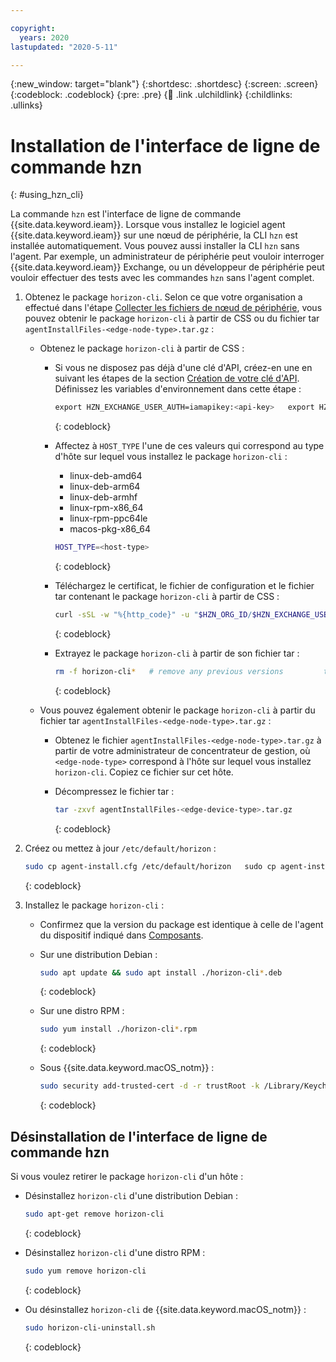```yaml
---

copyright:
  years: 2020
lastupdated: "2020-5-11"

---
```


{:new_window: target="blank"}
{:shortdesc: .shortdesc}
{:screen: .screen}
{:codeblock: .codeblock}
{:pre: .pre}
{:child: .link .ulchildlink}
{:childlinks: .ullinks}

# Installation de l'interface de ligne de commande hzn
{: #using_hzn_cli}

La commande `hzn` est l'interface de ligne de commande {{site.data.keyword.ieam}}. Lorsque vous installez le logiciel agent {{site.data.keyword.ieam}} sur une nœud de périphérie, la CLI `hzn` est installée automatiquement. Vous pouvez aussi installer la CLI `hzn` sans l'agent. Par exemple, un administrateur de périphérie peut vouloir interroger {{site.data.keyword.ieam}} Exchange, ou un développeur de périphérie peut vouloir effectuer des tests avec les commandes `hzn` sans l'agent complet.

1. Obtenez le package `horizon-cli`. Selon ce que votre organisation a effectué dans l'étape [Collecter les fichiers de nœud de périphérie](../hub/gather_files.md), vous pouvez obtenir le package `horizon-cli` à partir de CSS ou du fichier tar `agentInstallFiles-<edge-node-type>.tar.gz` :

   * Obtenez le package `horizon-cli` à partir de CSS :

      * Si vous ne disposez pas déjà d'une clé d'API, créez-en une en suivant les étapes de la section [Création de votre clé d'API](../hub/prepare_for_edge_nodes.md). Définissez les variables d'environnement dans cette étape :

         ```bash
         export HZN_EXCHANGE_USER_AUTH=iamapikey:<api-key>   export HZN_ORG_ID=<votre-organisation-exchange>   export HZN_FSS_CSSURL=https://<entrée-concentrateur-gestion-ieam>/edge-css/
         ```
         {: codeblock}

      * Affectez à `HOST_TYPE` l'une de ces valeurs qui correspond au type d'hôte sur lequel vous installez le package `horizon-cli` :

         * linux-deb-amd64
         * linux-deb-arm64
         * linux-deb-armhf
         * linux-rpm-x86_64
         * linux-rpm-ppc64le
         * macos-pkg-x86_64

         ```bash
         HOST_TYPE=<host-type>
         ```
         {: codeblock}

      * Téléchargez le certificat, le fichier de configuration et le fichier tar contenant le package `horizon-cli` à partir de CSS :

         ```bash
         curl -sSL -w "%{http_code}" -u "$HZN_ORG_ID/$HZN_EXCHANGE_USER_AUTH" -k -o agent-install.crt $HZN_FSS_CSSURL/api/v1/objects/IBM/agent_files/agent-install.crt/data         curl -sSL -w "%{http_code}" -u "$HZN_ORG_ID/$HZN_EXCHANGE_USER_AUTH" --cacert agent-install.crt -o agent-install.cfg $HZN_FSS_CSSURL/api/v1/objects/IBM/agent_files/agent-install.cfg/data         curl -sSL -w "%{http_code}" -u "$HZN_ORG_ID/$HZN_EXCHANGE_USER_AUTH" --cacert agent-install.crt -o horizon-agent-$HOST_TYPE.tar.gz $HZN_FSS_CSSURL/api/v1/objects/IBM/agent_files/horizon-agent-$HOST_TYPE.tar.gz/data
         ```
         {: codeblock}

      * Extrayez le package `horizon-cli` à partir de son fichier tar :

         ```bash
         rm -f horizon-cli*   # remove any previous versions         tar -zxvf horizon-agent-$HOST_TYPE.tar.gz
         ```
         {: codeblock}

   * Vous pouvez également obtenir le package `horizon-cli` à partir du fichier tar `agentInstallFiles-<edge-node-type>.tar.gz` :

      * Obtenez le fichier `agentInstallFiles-<edge-node-type>.tar.gz` à partir de votre administrateur de concentrateur de gestion, où `<edge-node-type>` correspond à l'hôte sur lequel vous installez `horizon-cli`. Copiez ce fichier sur cet hôte.

      * Décompressez le fichier tar :

         ```bash
         tar -zxvf agentInstallFiles-<edge-device-type>.tar.gz
         ```
         {: codeblock}

2. Créez ou mettez à jour `/etc/default/horizon` :

   ```bash
   sudo cp agent-install.cfg /etc/default/horizon   sudo cp agent-install.crt /etc/horizon   sudo sh -c "echo 'HZN_MGMT_HUB_CERT_PATH=/etc/horizon/agent-install.crt' >> /etc/default/horizon"
   ```
   {: codeblock}

3. Installez le package `horizon-cli` :

   * Confirmez que la version du package est identique à celle de l'agent du dispositif indiqué dans [Composants](../getting_started/components.md).

   * Sur une distribution Debian :

     ```bash
     sudo apt update && sudo apt install ./horizon-cli*.deb
     ```
     {: codeblock}

   * Sur une distro RPM :

     ```bash
     sudo yum install ./horizon-cli*.rpm
     ```
     {: codeblock}

   * Sous {{site.data.keyword.macOS_notm}} :

     ```bash
     sudo security add-trusted-cert -d -r trustRoot -k /Library/Keychains/System.keychain horizon-cli.crt     sudo installer -pkg horizon-cli-*.pkg -target /     pkgutil --pkg-info com.github.open-horizon.pkg.horizon-cli   # confirm version installed
     ```
     {: codeblock}

## Désinstallation de l'interface de ligne de commande hzn

Si vous voulez retirer le package `horizon-cli` d'un hôte :

* Désinstallez `horizon-cli` d'une distribution Debian :

  ```bash
  sudo apt-get remove horizon-cli
  ```
  {: codeblock}

* Désinstallez `horizon-cli` d'une distro RPM :

  ```bash
  sudo yum remove horizon-cli
  ```
  {: codeblock}

* Ou désinstallez `horizon-cli` de {{site.data.keyword.macOS_notm}} :

  ```bash
  sudo horizon-cli-uninstall.sh
  ```
  {: codeblock}
